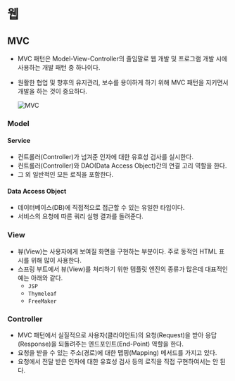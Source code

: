 # 웹

## MVC

- MVC 패턴은 Model-View-Controller의 줄임말로 웹 개발 및 프로그램 개발 시에 사용하는 개발 패턴 중 하나이다.
- 원활한 협업 및 향후의 유지관리, 보수를 용이하게 하기 위해 MVC 패턴을 지키면서 개발을 하는 것이 중요하다.

  ![MVC](2.%20웹.mvc.png)

### Model

#### Service

- 컨트롤러(Controller)가 넘겨준 인자에 대한 유효성 검사를 실시한다.
- 컨트롤러(Controller)와 DAO(Data Access Object)간의 연결 고리 역할을 한다.
- 그 외 일반적인 모든 로직을 포함한다.

#### Data Access Object

- 데이터베이스(DB)에 직접적으로 접근할 수 있는 유일한 타입이다.
- 서비스의 요청에 따른 쿼리 실행 결과를 돌려준다.

### View

- 뷰(View)는 사용자에게 보여질 화면을 구현하는 부분이다. 주로 동적인 HTML 표시를 위해 많이 사용한다.
- 스프링 부트에서 뷰(View)를 처리하기 위한 템플릿 엔진의 종류가 많은데 대표적인 예는 아래와 같다.
  - `JSP`
  - `Thymeleaf`
  - `FreeMaker`

### Controller

- MVC 패턴에서 실질적으로 사용자(클라이언트)의 요청(Request)을 받아 응답(Response)을 되돌려주는 엔드포인트(End-Point) 역할을 한다.
- 요청을 받을 수 있는 주소(경로)에 대한 맵핑(Mapping) 메서드를 가지고 있다.
- 요청에서 전달 받은 인자에 대한 유효성 검사 등의 로직을 직접 구현하여서는 안 된다.